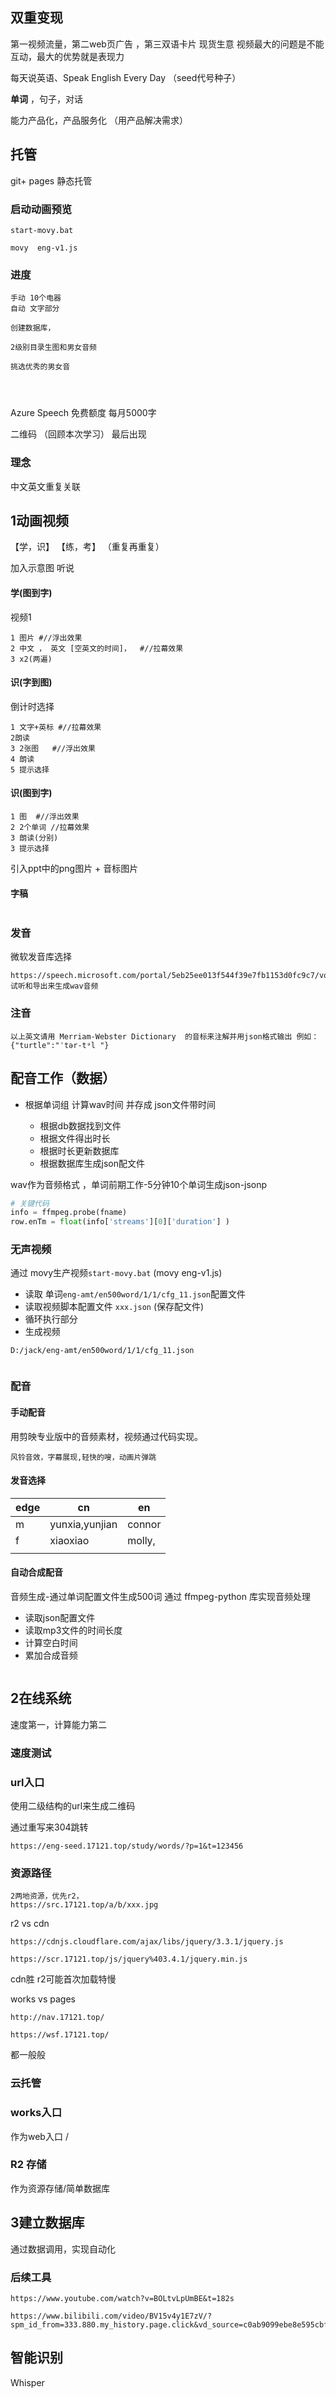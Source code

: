 ## 双重变现

第一视频流量，第二web页广告 ，第三双语卡片
现货生意
视频最大的问题是不能互动，最大的优势就是表现力

每天说英语、Speak English Every Day  （seed代号种子）



**单词** ，句子，对话



能力产品化，产品服务化 （用产品解决需求）

## 托管



git+ pages   静态托管



### 启动动画预览

```
start-movy.bat

```

```
movy  eng-v1.js
```



### 进度

```
手动 10个电器
自动 文字部分

```

```
创建数据库，

2级别目录生图和男女音频

挑选优秀的男女音




```

Azure Speech 免费额度 每月5000字

二维码 （回顾本次学习）  最后出现

### 理念

中文英文重复关联 

## 1动画视频

 【学，识】 【练，考】 （重复再重复）

加入示意图 听说

#### 学(图到字) 

 视频1

```
1 图片 #//浮出效果
2 中文 ， 英文 [空英文的时间]，  #//拉幕效果
3 x2(两遍)
```

#### 识(字到图)

 倒计时选择 

```
1 文字+英标 #//拉幕效果
2朗读
3 2张图   #//浮出效果
4 朗读
5 提示选择 
```



#### 识(图到字)  

```
1 图  #//浮出效果
2 2个单词 //拉幕效果
3 朗读(分别)
3 提示选择
```



引入ppt中的png图片 + 音标图片



#### 字稿

```

```



### 发音

微软发音库选择

```
https://speech.microsoft.com/portal/5eb25ee013f544f39e7fb1153d0fc9c7/voicegallery
试听和导出来生成wav音频

```



### 注音





```
以上英文请用 Merriam-Webster Dictionary  的音标来注解并用json格式输出 例如：{"turtle":"ˈtər-tᵊl "}
```

## 配音工作（数据）

* 根据单词组 计算wav时间 并存成 json文件带时间

  * 根据db数据找到文件
  * 根据文件得出时长
  * 根据时长更新数据库
  * 根据数据库生成json配文件
  
  

wav作为音频格式  ，单词前期工作-5分钟10个单词生成json-jsonp

```python
# 关键代码 
info = ffmpeg.probe(fname)
row.enTm = float(info['streams'][0]['duration'] )
```



### 无声视频

通过 movy生产视频`start-movy.bat`  (movy  eng-v1.js)

* 读取 单词`eng-amt/en500word/1/1/cfg_11.json`配置文件
* 读取视频脚本配置文件 `xxx.json` (保存配文件)
* 循环执行部分 
* 生成视频



```
D:/jack/eng-amt/en500word/1/1/cfg_11.json


```




###   配音


#### 手动配音

用剪映专业版中的音频素材，视频通过代码实现。



```风铃效果
风铃音效，字幕展现,轻快的嗖，动画片弹跳
```





#### 发音选择

| edge | cn             | en     |
| ---- | -------------- | ------ |
| m    | yunxia,yunjian | connor |
| f    | xiaoxiao       | molly, |
|      |                |        |



#### 自动合成配音

音频生成-通过单词配置文件生成500词 通过 ffmpeg-python 库实现音频处理

* 读取json配置文件
* 读取mp3文件的时间长度
* 计算空白时间
* 累加合成音频



```

```



## 2在线系统

速度第一，计算能力第二



### 速度测试

### url入口

使用二级结构的url来生成二维码

通过重写来304跳转

```
https://eng-seed.17121.top/study/words/?p=1&t=123456

```

### 资源路径

```
2两地资源，优先r2，
https://src.17121.top/a/b/xxx.jpg
```





r2 vs  cdn

```
https://cdnjs.cloudflare.com/ajax/libs/jquery/3.3.1/jquery.js

https://scr.17121.top/js/jquery%403.4.1/jquery.min.js
```

cdn胜  r2可能首次加载特慢

works vs pages

```
http://nav.17121.top/

https://wsf.17121.top/
```

都一般般









### 云托管

### works入口

作为web入口 /

### R2 存储

作为资源存储/简单数据库

## 3建立数据库 

通过数据调用，实现自动化









### 后续工具

```
https://www.youtube.com/watch?v=BOLtvLpUmBE&t=182s

https://www.bilibili.com/video/BV15v4y1E7zV/?spm_id_from=333.880.my_history.page.click&vd_source=c0ab9099ebe8e595cbf150bd639f9462

```

## 智能识别

Whisper



